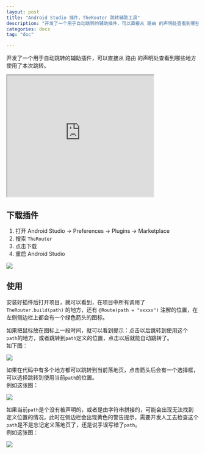 ```yaml
---
layout: post
title: "Android Studio 插件，TheRouter 跳转辅助工具"
description: "开发了一个用于自动跳转的辅助插件，可以直接从 路由 的声明处查看到哪些地方使用了本次跳转。   "
categories: docs  
tag: "doc" 

---
```


开发了一个用于自动跳转的辅助插件，可以直接从 路由 的声明处查看到哪些地方使用了本次跳转。   

<iframe width="384px" height="319px" src="https://plugins.jetbrains.com/embeddable/card/20047"></iframe>

## 下载插件  

1. 打开 Android Studio -> Preferences ->  Plugins  -> Marketplace
2. 搜索 `TheRouter`
3. 点击下载
4. 重启 Android Studio

<img src="{{site.url}}/assets/img/image/TheRouterIdeaPlugin.jpg" class="blog-img">

## 使用

安装好插件后打开项目，就可以看到，在项目中所有调用了 `TheRouter.build(path)` 的地方，还有 `@Route(path = "xxxxx")` 注解的位置，在左侧侧边栏上都会有一个绿色箭头的图标。    

如果把鼠标放在图标上一段时间，就可以看到提示：点击以后跳转到使用这个`path`的地方，或者跳转到`path`定义的位置，点击以后就能自动跳转了。    
如下图：  

<img src="{{site.url}}/assets/img/image/TheRouterIdeaPlugin1.jpg" class="blog-img">

如果在代码中有多个地方都可以跳转到当前落地页，点击箭头后会有一个选择框，可以选择跳转到使用当前`path`的位置。   
例如这张图：   

<img src="{{site.url}}/assets/img/image/TheRouterIdeaPlugin2.jpg" class="blog-img">

如果当前`path`是个没有被声明的，或者是由字符串拼接的，可能会出现无法找到定义位置的情况，此时在侧边栏会出现黄色的警告提示，需要开发人工去检查这个`path`是不是忘记定义落地页了，还是说手误写错了`path`。     
例如这张图：   

<img src="{{site.url}}/assets/img/image/TheRouterIdeaPlugin3.jpg" class="blog-img">
